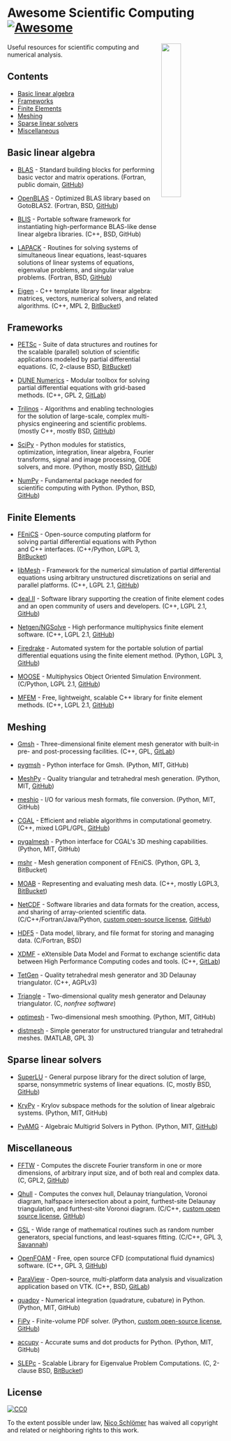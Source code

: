 # Awesome Scientific Computing [![Awesome](https://awesome.re/badge.svg)](https://awesome.re)


[<img src="https://nschloe.github.io/awesome-scientific-computing/sunglasses.svg" align="right" width="30%">](#readme)

Useful resources for scientific computing and numerical analysis.


## Contents

- [Basic linear algebra](#basic-linear-algebra)
- [Frameworks](#frameworks)
- [Finite Elements](#finite-elements)
- [Meshing](#meshing)
- [Sparse linear solvers](#sparse-linear-solvers)
- [Miscellaneous](#miscellaneous)


## Basic linear algebra

- [BLAS](https://www.netlib.org/blas/) -
  Standard building blocks for performing basic vector and matrix operations.
  (Fortran, public domain, [GitHub](https://github.com/Reference-LAPACK/lapack/tree/master/BLAS))

- [OpenBLAS](https://www.openblas.net) -
  Optimized BLAS library based on GotoBLAS2.
  (Fortran, BSD, [GitHub](https://github.com/xianyi/OpenBLAS))

- [BLIS](https://github.com/flame/blis) -
  Portable software framework for instantiating high-performance BLAS-like
  dense linear algebra libraries.
  (C++, BSD, GitHub)

- [LAPACK](https://www.netlib.org/lapack/) -
  Routines for solving systems of simultaneous linear equations, least-squares
  solutions of linear systems of equations, eigenvalue problems, and singular
  value problems.
  (Fortran, BSD, [GitHub](https://github.com/Reference-LAPACK/lapack))

- [Eigen](https://eigen.tuxfamily.org/index.php?title=Main_Page) -
  C++ template library for linear algebra: matrices, vectors, numerical
  solvers, and related algorithms.
  (C++, MPL 2, [BitBucket](https://bitbucket.org/eigen/eigen))


## Frameworks

- [PETSc](https://www.mcs.anl.gov/petsc/) -
  Suite of data structures and routines for the scalable (parallel) solution
  of scientific applications modeled by partial differential equations.
  (C, 2-clause BSD, [BitBucket](https://bitbucket.org/petsc/petsc/src))

- [DUNE Numerics](https://www.dune-project.org) -
  Modular toolbox for solving partial differential equations with grid-based
  methods.
  (C++, GPL 2, [GitLab](https://gitlab.dune-project.org/core/))

- [Trilinos](https://trilinos.org) -
  Algorithms and enabling technologies for the solution of large-scale,
  complex multi-physics engineering and scientific problems.
  (mostly C++, mostly BSD, [GitHub](https://github.com/trilinos/))

- [SciPy](https://www.scipy.org) -
  Python modules for statistics, optimization, integration, linear algebra,
  Fourier transforms, signal and image processing, ODE solvers, and more.
  (Python, mostly BSD, [GitHub](https://github.com/scipy/scipy/))

- [NumPy](https://www.numpy.org) -
  Fundamental package needed for scientific computing with Python.
  (Python, BSD, [GitHub](https://github.com/numpy/numpy))


## Finite Elements

- [FEniCS](https://fenicsproject.org) -
  Open-source computing platform for solving partial differential equations
  with Python and C++ interfaces.
  (C++/Python, LGPL 3, [BitBucket](https://bitbucket.org/fenics-project/))

- [libMesh](https://libmesh.github.io) -
  Framework for the numerical simulation of partial differential equations
  using arbitrary unstructured discretizations on serial and parallel
  platforms.
  (C++, LGPL 2.1, [GitHub](https://github.com/libMesh/libmesh))

- [deal.II](https://dealii.org) -
  Software library supporting the creation of finite element codes and an open
  community of users and developers.
  (C++, LGPL 2.1, [GitHub](https://github.com/dealii/dealii))

- [Netgen/NGSolve](https://ngsolve.org) -
  High performance multiphysics finite element software.
  (C++, LGPL 2.1, [GitHub](https://github.com/NGSolve/netgen))

- [Firedrake](https://www.firedrakeproject.org) -
  Automated system for the portable solution of partial differential equations
  using the finite element method.
  (Python, LGPL 3, [GitHub](https://github.com/firedrakeproject/firedrake))

- [MOOSE](http://www.mooseframework.org) -
  Multiphysics Object Oriented Simulation Environment.
  (C/Python, LGPL 2.1, [GitHub](https://github.com/idaholab/moose))

- [MFEM](http://mfem.org) -
  Free, lightweight, scalable C++ library for finite element methods.
  (C++, LGPL 2.1, [GitHub](https://github.com/mfem/mfem))


## Meshing

- [Gmsh](http://gmsh.info) -
  Three-dimensional finite element mesh generator with built-in pre- and
  post-processing facilities.
  (C++, GPL, [GitLab](https://gitlab.onelab.info/gmsh/gmsh))

- [pygmsh](https://github.com/nschloe/pygmsh) -
  Python interface for Gmsh.
  (Python, MIT, GitHub)

- [MeshPy](https://mathema.tician.de/software/meshpy/) -
  Quality triangular and tetrahedral mesh generation.
  (Python, MIT, [GitHub](https://github.com/inducer/meshpy))

- [meshio](https://github.com/nschloe/meshio) -
  I/O for various mesh formats, file conversion.
  (Python, MIT, GitHub)

- [CGAL](https://www.cgal.org) -
  Efficient and reliable algorithms in computational geometry.
  (C++, mixed LGPL/GPL, [GitHub](https://github.com/CGAL/cgal))

- [pygalmesh](https://github.com/nschloe/pygalmesh) -
  Python interface for CGAL's 3D meshing capabilities.
  (Python, MIT, GitHub)

- [mshr](https://bitbucket.org/fenics-project/mshr/) -
  Mesh generation component of FEniCS.
  (Python, GPL 3, BitBucket)

- [MOAB](http://sigma.mcs.anl.gov/moab-library/) -
  Representing and evaluating mesh data.
  (C++, mostly LGPL3, [BitBucket](https://bitbucket.org/fathomteam/moab/))

- [NetCDF](https://www.unidata.ucar.edu/software/netcdf/) -
  Software libraries and data formats for the creation, access, and sharing of
  array-oriented scientific data.
  (C/C++/Fortran/Java/Python, [custom open-source
  license](https://www.unidata.ucar.edu/software/netcdf/copyright.html),
  [GitHub](https://github.com/Unidata/netcdf-c/))

- [HDF5](https://support.hdfgroup.org/HDF5/) -
  Data model, library, and file format for storing and managing data.
  (C/Fortran, BSD)

- [XDMF](http://www.xdmf.org/index.php/Main_Page) -
  eXtensible Data Model and Format to exchange scientific data between High
  Performance Computing codes and tools.
  (C++, [GitLab](https://gitlab.kitware.com/xdmf/xdmf))

- [TetGen](http://wias-berlin.de/software/index.jsp?id=TetGen) -
  Quality tetrahedral mesh generator and 3D Delaunay triangulator.
  (C++, AGPLv3)

- [Triangle](https://www.cs.cmu.edu/~quake/triangle.html) -
  Two-dimensional quality mesh generator and Delaunay triangulator.
  (C, *nonfree software*)

- [optimesh](https://github.com/nschloe/optimesh) -
  Two-dimensional mesh smoothing.
  (Python, MIT, GitHub)

- [distmesh](http://persson.berkeley.edu/distmesh/) -
  Simple generator for unstructured triangular and tetrahedral meshes.
  (MATLAB, GPL 3)


## Sparse linear solvers

- [SuperLU](http://crd-legacy.lbl.gov/~xiaoye/SuperLU/) -
  General purpose library for the direct solution of large, sparse,
  nonsymmetric systems of linear equations.
  (C, mostly BSD, [GitHub](https://github.com/xiaoyeli/superlu))

- [KryPy](https://github.com/andrenarchy/krypy) -
  Krylov subspace methods for the solution of linear algebraic systems.
  (Python, MIT, GitHub)

- [PyAMG](https://pyamg.github.io) -
  Algebraic Multigrid Solvers in Python.
  (Python, MIT, [GitHub](https://github.com/pyamg/pyamg))


## Miscellaneous

- [FFTW](http://www.fftw.org) -
  Computes the discrete Fourier transform in one or more dimensions, of
  arbitrary input size, and of both real and complex data.
  (C, GPL2, [GitHub](https://github.com/FFTW/fftw3))

- [Qhull](http://www.qhull.org) -
  Computes the convex hull, Delaunay triangulation, Voronoi diagram, halfspace
  intersection about a point, furthest-site Delaunay triangulation, and
  furthest-site Voronoi diagram.
  (C/C++, [custom open source license](http://www.qhull.org/COPYING.txt),
  [GitHub](https://github.com/qhull/qhull/))

- [GSL](https://www.gnu.org/software/gsl/) -
  Wide range of mathematical routines such as random number generators,
  special functions, and least-squares fitting.
  (C/C++, GPL 3, [Savannah](https://savannah.gnu.org/projects/gsl))

- [OpenFOAM](https://www.openfoam.com) -
  Free, open source CFD (computational fluid dynamics) software.
  (C++, GPL 3, [GitHub](https://github.com/OpenFOAM/OpenFOAM-dev))

- [ParaView](https://www.paraview.org) -
  Open-source, multi-platform data analysis and visualization application
  based on VTK.
  (C++, BSD, [GitLab](https://gitlab.kitware.com/paraview/paraview))

- [quadpy](https://github.com/nschloe/quadpy) -
  Numerical integration (quadrature, cubature) in Python.
  (Python, MIT, GitHub)

- [FiPy](https://www.ctcms.nist.gov/fipy/) -
  Finite-volume PDF solver.
  (Python, [custom open-source
  license](https://www.nist.gov/director/copyright-fair-use-and-licensing-statements-srd-data-and-software),
  [GitHub](https://github.com/usnistgov/fipy))

- [accupy](https://github.com/nschloe/accupy) -
  Accurate sums and dot products for Python.
  (Python, MIT, GitHub)

- [SLEPc](http://slepc.upv.es) -
  Scalable Library for Eigenvalue Problem Computations.
  (C, 2-clause BSD, [BitBucket](https://bitbucket.org/slepc/slepc/src/master/))


## License

[![CC0](https://mirrors.creativecommons.org/presskit/buttons/88x31/svg/cc-zero.svg)](https://creativecommons.org/publicdomain/zero/1.0/)

To the extent possible under law, [Nico Schlömer](https://github.com/nschloe)
has waived all copyright and related or neighboring rights to this work.

